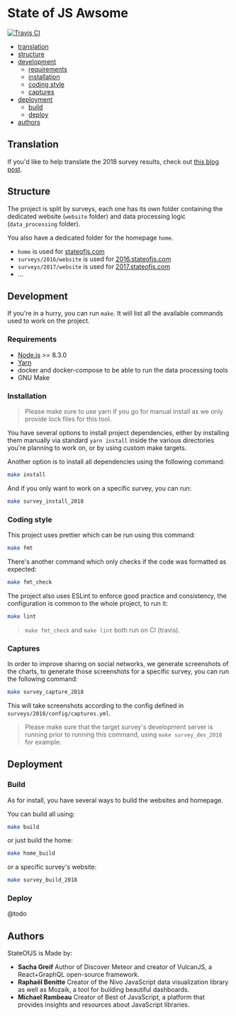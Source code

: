 # State of JS Awsome 

[![Travis CI][travis-image]][travis-url]

- [translation](#translation)
- [structure](#structure)
- [development](#development)
    - [requirements](#requirements)
    - [installation](#installation)
    - [coding style](#coding-style)
    - [captures](#captures)
- [deployment](#deployment)
    - [build](#build)
    - [deploy](#deploy)
- [authors](#authors)   

## Translation

If you'd like to help translate the 2018 survey results, check out [this blog post](https://medium.com/@sachagreif/help-us-translate-the-state-of-javascript-2018-survey-results-1488efa525c1).

## Structure

The project is split by surveys, each one has its own folder containing
the dedicated website (`website` folder) and data processing logic
(`data_processing` folder).

You also have a dedicated folder for the homepage `home`.

- `home` is used for [stateofjs.com](https://stateofjs.com)
- `surveys/2016/website` is used for [2016.stateofjs.com](https://2016.stateofjs.com)
- `surveys/2017/website` is used for [2017.stateofjs.com](https://2017.stateofjs.com)
- …

## Development

If you're in a hurry, you can run `make`. It will list all the available commands
used to work on the project.

### Requirements

- [Node.js](https://nodejs.org/) >= 8.3.0
- [Yarn](https://yarnpkg.com/)
- docker and docker-compose to be able to run the data processing tools
- GNU Make

### Installation

> Please make sure to use yarn if you go for manual install
as we only provide lock files for this tool.

You have several options to install project dependencies, either by
installing them manually via standard `yarn install` inside the various
directories you're planning to work on, or by using custom make targets.

Another option is to install all dependencies using the following command:

```bash
make install
```

And if you only want to work on a specific survey, you can run:

```bash
make survey_install_2018
```

### Coding style

This project uses prettier which can be run using this command:

```bash
make fmt
```

There's another command which only checks if the code was formatted as expected:

```bash
make fmt_check
```

The project also uses ESLint to enforce good practice and consistency,
the configuration is common to the whole project, to run it:

```bash
make lint
```

> `make fmt_check` and `make lint` both run on CI (travis).

### Captures

In order to improve sharing on social networks, we generate screenshots
of the charts, to generate those screenshots for a specific survey,
you can run the following command:

```bash
make survey_capture_2018
```

This will take screenshots according to the config
defined in `surveys/2018/config/captures.yml`.

> Please make sure that the target survey's development server is running
prior to running this command, using `make survey_dev_2018` for example.

## Deployment

### Build

As for install, you have several ways to build the websites and homepage.

You can build all using:

```bash
make build
```

or just build the home:

```bash
make home_build
```

or a specific survey's website:

```bash
make survey_build_2018
```

### Deploy

@todo

## Authors

StateOfJS is Made by:

- **Sacha Greif** Author of Discover Meteor and creator of VulcanJS,
  a React+GraphQL open-source framework.
- **Raphaël Benitte** Creator of the Nivo JavaScript data visualization library
  as well as Mozaik, a tool for building beautiful dashboards.
- **Michael Rambeau** Creator of Best of JavaScript, a platform that provides
  insights and resources about JavaScript libraries.

[travis-image]: https://img.shields.io/travis/StateOfJS/StateOfJS.svg?style=flat-square
[travis-url]: https://travis-ci.org/StateOfJS/StateOfJS
